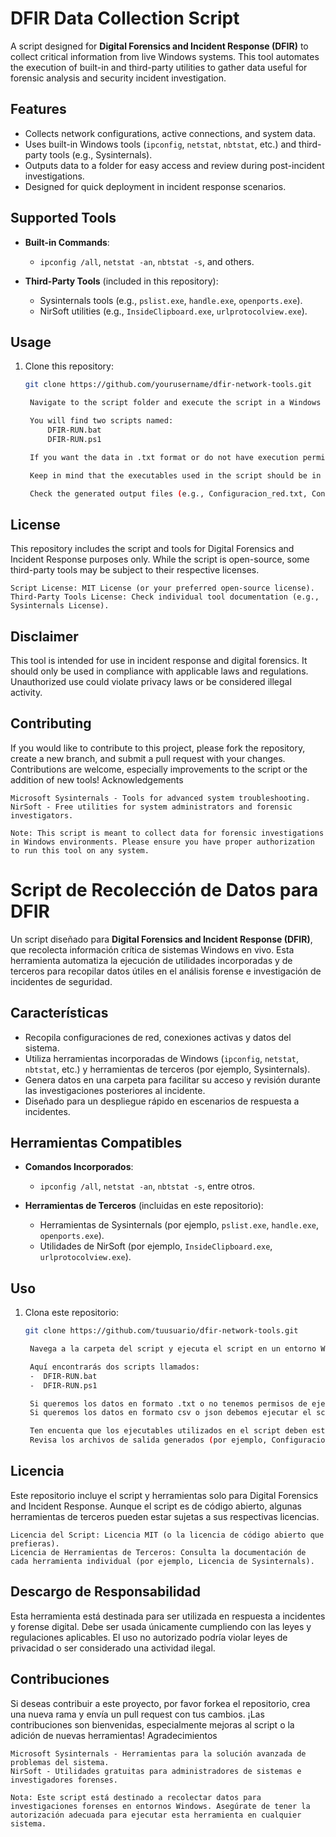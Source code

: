 # DFIR Data Collection Script

A script designed for **Digital Forensics and Incident Response (DFIR)** to collect critical information from live Windows systems. This tool automates the execution of built-in and third-party utilities to gather data useful for forensic analysis and security incident investigation.

## Features

- Collects network configurations, active connections, and system data.
- Uses built-in Windows tools (`ipconfig`, `netstat`, `nbtstat`, etc.) and third-party tools (e.g., Sysinternals).
- Outputs data to a folder for easy access and review during post-incident investigations.
- Designed for quick deployment in incident response scenarios.

## Supported Tools

- **Built-in Commands**:
  - `ipconfig /all`, `netstat -an`, `nbtstat -s`, and others.
  
- **Third-Party Tools** (included in this repository):
  - Sysinternals tools (e.g., `pslist.exe`, `handle.exe`, `openports.exe`).
  - NirSoft utilities (e.g., `InsideClipboard.exe`, `urlprotocolview.exe`).

## Usage

1. Clone this repository:
   ```bash
   git clone https://github.com/yourusername/dfir-network-tools.git

    Navigate to the script folder and execute the script in a Windows environment:

    You will find two scripts named:
        DFIR-RUN.bat
        DFIR-RUN.ps1

    If you want the data in .txt format or do not have execution permissions for scripts on the target machine, use the .bat script (note that some commands require elevated privileges to execute). If you want the data in .csv or .json format, you should execute the .ps1 script in a PowerShell terminal with elevated privileges.

    Keep in mind that the executables used in the script should be in the same directory from where these scripts are run.

    Check the generated output files (e.g., Configuracion_red.txt, Conexionesactivas.txt) for useful forensic data.

## License

This repository includes the script and tools for Digital Forensics and Incident Response purposes only. While the script is open-source, some third-party tools may be subject to their respective licenses.

    Script License: MIT License (or your preferred open-source license).
    Third-Party Tools License: Check individual tool documentation (e.g., Sysinternals License).

## Disclaimer

This tool is intended for use in incident response and digital forensics. It should only be used in compliance with applicable laws and regulations. Unauthorized use could violate privacy laws or be considered illegal activity.

## Contributing

If you would like to contribute to this project, please fork the repository, create a new branch, and submit a pull request with your changes. Contributions are welcome, especially improvements to the script or the addition of new tools!
Acknowledgements

    Microsoft Sysinternals - Tools for advanced system troubleshooting.
    NirSoft - Free utilities for system administrators and forensic investigators.

    Note: This script is meant to collect data for forensic investigations in Windows environments. Please ensure you have proper authorization to run this tool on any system.



# Script de Recolección de Datos para DFIR

Un script diseñado para **Digital Forensics and Incident Response (DFIR)**, que recolecta información crítica de sistemas Windows en vivo. Esta herramienta automatiza la ejecución de utilidades incorporadas y de terceros para recopilar datos útiles en el análisis forense e investigación de incidentes de seguridad.

## Características

- Recopila configuraciones de red, conexiones activas y datos del sistema.
- Utiliza herramientas incorporadas de Windows (`ipconfig`, `netstat`, `nbtstat`, etc.) y herramientas de terceros (por ejemplo, Sysinternals).
- Genera datos en una carpeta para facilitar su acceso y revisión durante las investigaciones posteriores al incidente.
- Diseñado para un despliegue rápido en escenarios de respuesta a incidentes.

## Herramientas Compatibles

- **Comandos Incorporados**:
  - `ipconfig /all`, `netstat -an`, `nbtstat -s`, entre otros.
  
- **Herramientas de Terceros** (incluidas en este repositorio):
  - Herramientas de Sysinternals (por ejemplo, `pslist.exe`, `handle.exe`, `openports.exe`).
  - Utilidades de NirSoft (por ejemplo, `InsideClipboard.exe`, `urlprotocolview.exe`).

## Uso

1. Clona este repositorio:
   ```bash
   git clone https://github.com/tuusuario/dfir-network-tools.git

    Navega a la carpeta del script y ejecuta el script en un entorno Windows:

    Aquí encontrarás dos scripts llamados:
    -  DFIR-RUN.bat
    -  DFIR-RUN.ps1
   
    Si queremos los datos en formato .txt o no tenemos permisos de ejecución de scripts en la máquina objetivo usaremos el .bat (a tener en cuenta que ciertos comandos requieren de privilegios elevados para ser ejecutados)
    Si queremos los datos en formato csv o json debemos ejecutar el script .ps1 en una terminal powershell con privilegios elevados.

    Ten encuenta que los ejecutables utilizados en el script deben estar en la misma ruta desde donde se ejecutan estos scripts.
    Revisa los archivos de salida generados (por ejemplo, Configuracion_red.txt, Conexionesactivas.txt) para obtener datos útiles en el análisis forense.

## Licencia

Este repositorio incluye el script y herramientas solo para Digital Forensics and Incident Response. Aunque el script es de código abierto, algunas herramientas de terceros pueden estar sujetas a sus respectivas licencias.

    Licencia del Script: Licencia MIT (o la licencia de código abierto que prefieras).
    Licencia de Herramientas de Terceros: Consulta la documentación de cada herramienta individual (por ejemplo, Licencia de Sysinternals).

## Descargo de Responsabilidad

Esta herramienta está destinada para ser utilizada en respuesta a incidentes y forense digital. Debe ser usada únicamente cumpliendo con las leyes y regulaciones aplicables. El uso no autorizado podría violar leyes de privacidad o ser considerado una actividad ilegal.

## Contribuciones

Si deseas contribuir a este proyecto, por favor forkea el repositorio, crea una nueva rama y envía un pull request con tus cambios. ¡Las contribuciones son bienvenidas, especialmente mejoras al script o la adición de nuevas herramientas!
Agradecimientos

    Microsoft Sysinternals - Herramientas para la solución avanzada de problemas del sistema.
    NirSoft - Utilidades gratuitas para administradores de sistemas e investigadores forenses.

    Nota: Este script está destinado a recolectar datos para investigaciones forenses en entornos Windows. Asegúrate de tener la autorización adecuada para ejecutar esta herramienta en cualquier sistema.
